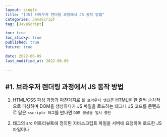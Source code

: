 ```yaml
---
layout: single
title: "[JS] 브라우저 렌더링 과정에서 JS 동작 방법"
categories: JavaScript
tag: [JavaScript]

toc: true
toc_sticky: true
published: true
future: true

date: 2022-06-09
last_modified_at: 2022-06-09

---
```


## #1. 브라우저 렌더링 과정에서 JS 동작 방법  

1. HTML/CSS 파싱 과정과 마찬가지로 `웹 브라우저 엔진`은 HTML을 한 줄씩 순차적으로 파싱하며 DOM을 생성하다가 JS 파일을 로드하는 <sciprt> 태그나 JS 코드를 콘텐츠로 담은 `<script> 태그`를 만나면 `DOM 생성을 일시 중단`  
  
2. <sciprt> 태그의 src 어트리뷰트에 정의된 자바스크립트 파일을 서버에 요청하여 로드한 JS 파일이나 <script> 태그 내의 JS 코드를 `파싱`하기 위해 `JS 엔진`에 제어권을 넘김. 이후 JS 파싱과 실행이 종료되면 `웹 브라우저 엔진`으로 다시 제어권을 넘겨 html 파싱이 중단된 지점부터 다시 html 파싱을 시작하여 `DOM 생성을 재개`  
  
3. `JS 파싱`과 `실행`은 브라우저 렌더링 엔진이 아닌 `JS 엔진`이 처리함. JS 엔진은 JS 코드를 파싱하여 CPU가 이해할 수 있는 저수준 언어로 변환하고 실행하는 역할을 함  
  
4. `JS 엔진`은 JS를 해석하여 `AST(Abstract Syntax Tree: 추상적 구문 트리)`를 생성함. 그리고 AST를 기반으로 인터프리터가 실행할 수 있는 중간 코드인 바이트코드를 생성하여 실행함  
  
5. `리플로우와 리페인트`  
    - JS 코드에 DOM이나 CSSOM(CSS Object Model)을 변경하는 `DOM API`가 사용된 경우 DOM이나 CSSOM이 변경됨  
    - 이때 변경된 DOM과 CSSOM은 다시 렌더 트리로 결합되고 `변경된 렌더 트리`를 기반으로 레이아웃과 페인트 과정을 거쳐 브라우저의 화면에 `다시 렌더링`됨. 이를 리플로우, 리페인트라고 함  
  
## #2. 용어 정리
  
### ✅ 컴파일러  

- 소스 코드를 기계어로 전체를 번역해 실행 파일 생성  

### ✅ 컴파일  

- parsing tree를 기계 코드로 변환  

### ✅ 인터프리터  

- 소스 코드를 기계어로 한 줄씩 해석해서 바로 명령어를 실행  

### ✅ 파싱  

- 브라우저가 코드를 이해하고 사용할 수 있는 구조로 변환하는 것  
  
1. 어휘 분석 ⇒ `어휘 분석기`  
    - 자료를 토큰으로 변경(공백, 줄바꿈 제거 등)  
  
2. 구문 분석 ⇒ `파서`  
    - 언어 구문 규칙에 따라 문서 구조를 분석해 parsing tree 생성  

### ✅ 파서  

- HTML 마크업 ⇒ DOM으로 변환  
- CSS 마크업 ⇒ CSSOM으로 변환  

### ✅ DOM TREE  

- HTML 파일 파싱  
- parsing tree로 구성되어 있음  

### ✅ CSSOM TREE  

- CSS 파일 파싱, 스타일 규칙  

### ✅ RENDER TREE  

- DOM TREE + CSSOM TREE  
  
